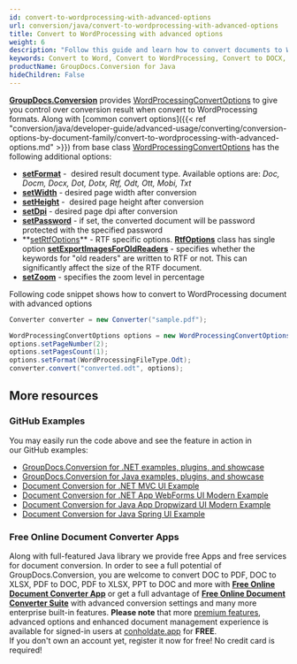 ```yaml
---
id: convert-to-wordprocessing-with-advanced-options
url: conversion/java/convert-to-wordprocessing-with-advanced-options
title: Convert to WordProcessing with advanced options
weight: 6
description: "Follow this guide and learn how to convert documents to Word and Open Document formats like DOC, DOCX, ODT, OTT formats with height, width, DPI and other customizations using GroupDocs.Conversion for Java."
keywords: Convert to Word, Convert to WordProcessing, Convert to DOCX, Convert to DOC
productName: GroupDocs.Conversion for Java
hideChildren: False
---
```

[**GroupDocs.Conversion**](https://products.groupdocs.com/conversion/java) provides [WordProcessingConvertOptions](https://apireference.groupdocs.com/java/conversion/com.groupdocs.conversion.options.convert/WordProcessingConvertOptions) to give you control over conversion result when convert to WordProcessing formats. Along with [common convert options]({{< ref "conversion/java/developer-guide/advanced-usage/converting/conversion-options-by-document-family/convert-to-wordprocessing-with-advanced-options.md" >}}) from base class [WordProcessingConvertOptions](https://apireference.groupdocs.com/java/conversion/com.groupdocs.conversion.options.convert/WordProcessingConvertOptions) has the following additional options:

*   **[setFormat](https://apireference.groupdocs.com/java/conversion/com.groupdocs.conversion.options.convert/ConvertOptions#setFormat(com.groupdocs.conversion.filetypes.FileType))** -  desired result document type. Available options are: *Doc, Docm, Docx, Dot, Dotx, Rtf, Odt, Ott, Mobi, Txt*
*   **[setWidth](https://apireference.groupdocs.com/java/conversion/com.groupdocs.conversion.options.convert/WordProcessingConvertOptions#setWidth(int))** - desired page width after conversion      
*   **[setHeight](https://apireference.groupdocs.com/java/conversion/com.groupdocs.conversion.options.convert/WordProcessingConvertOptions#setHeight(int))** -  desired page height after conversion      
*   **[setDpi](https://apireference.groupdocs.com/java/conversion/com.groupdocs.conversion.options.convert/WordProcessingConvertOptions#setDpi(double))** - desired page dpi after conversion      
*   **[setPassword](https://apireference.groupdocs.com/java/conversion/com.groupdocs.conversion.options.convert/WordProcessingConvertOptions#setPassword(java.lang.String))** -  if set, the converted document will be password protected with the specified password
*   **[setRtfOptions](https://apireference.groupdocs.com/java/conversion/com.groupdocs.conversion.options.convert/WordProcessingConvertOptions#setRtfOptions(com.groupdocs.conversion.options.convert.RtfOptions))** - RTF specific options. **[RtfOptions](https://apireference.groupdocs.com/java/conversion/com.groupdocs.conversion.options.convert/RtfOptions)** class has single option **[setExportImagesForOldReaders](https://apireference.groupdocs.com/java/conversion/com.groupdocs.conversion.options.convert/RtfOptions#setExportImagesForOldReaders(boolean))** -  specifies whether the keywords for "old readers" are written to RTF or not. This can significantly affect the size of the RTF document.
*   **[setZoom](https://apireference.groupdocs.com/java/conversion/com.groupdocs.conversion.options.convert/WordProcessingConvertOptions#setZoom(int))** - specifies the zoom level in percentage

Following code snippet shows how to convert to WordProcessing document with advanced options

```java
Converter converter = new Converter("sample.pdf");

WordProcessingConvertOptions options = new WordProcessingConvertOptions();
options.setPageNumber(2);
options.setPagesCount(1);
options.setFormat(WordProcessingFileType.Odt);
converter.convert("converted.odt", options);
```

## More resources

### GitHub Examples
You may easily run the code above and see the feature in action in our GitHub examples:
*   [GroupDocs.Conversion for .NET examples, plugins, and showcase](https://github.com/groupdocs-conversion/GroupDocs.Conversion-for-.NET)    
*   [GroupDocs.Conversion for Java examples, plugins, and showcase](https://github.com/groupdocs-conversion/GroupDocs.Conversion-for-Java)    
*   [Document Conversion for .NET MVC UI Example](https://github.com/groupdocs-conversion/GroupDocs.Conversion-for-.NET-MVC)     
*   [Document Conversion for .NET App WebForms UI Modern Example](https://github.com/groupdocs-conversion/GroupDocs.Conversion-for-.NET-WebForms)    
*   [Document Conversion for Java App Dropwizard UI Modern Example](https://github.com/groupdocs-conversion/GroupDocs.Conversion-for-Java-Dropwizard)    
*   [Document Conversion for Java Spring UI Example](https://github.com/groupdocs-conversion/GroupDocs.Conversion-for-Java-Spring)   

### Free Online Document Converter Apps
Along with full-featured Java library we provide free Apps and free services for document conversion.
In order to see a full potential of GroupDocs.Conversion, you are welcome to convert DOC to PDF, DOC to XLSX, PDF to DOC, PDF to XLSX, PPT to DOC and more with **[Free Online Document Converter App](https://products.groupdocs.app/conversion)** or get a full advantage of **[Free Online Document Converter Suite](https://conholdate.app/features/document-converter-online)** with advanced conversion settings and many more enterprise built-in features.
**Please note** that more [premium features](https://conholdate.app/features), advanced options and enhanced document management experience is available for signed-in users at [conholdate.app](https://conholdate.app/) for **FREE**.  
If you don't own an account yet, register it now for free! No credit card is required!
